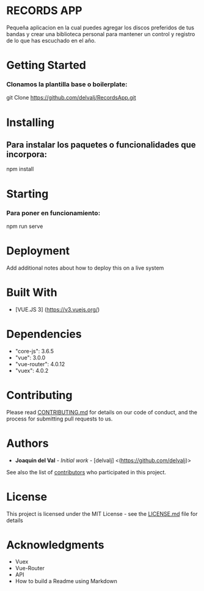 
# RECORDS APP 

Pequeña aplicacion en la cual puedes agregar los discos preferidos de tus bandas y crear una biblioteca personal para mantener un control y registro de lo que has escuchado en el año. 

# Getting Started

### Clonamos la plantilla base o boilerplate:

git Clone <https://github.com/delvalj/RecordsApp.git>

# Installing

## Para instalar los paquetes o  funcionalidades que incorpora:

npm install

# Starting 

### Para poner en funcionamiento:

npm run serve

# Deployment

Add additional notes about how to deploy this on a live system

# Built With

* [VUE.JS 3] 
(<https://v3.vuejs.org/>) 


# Dependencies

 *   "core-js": 3.6.5
 *   "vue": 3.0.0
 *   "vue-router": 4.0.12
 *   "vuex": 4.0.2
  

# Contributing

Please read [CONTRIBUTING.md](https://gist.github.com/PurpleBooth/b24679402957c63ec426) for details on our code of conduct, and the process for submitting pull requests to us.


# Authors

* **Joaquin del Val** - *Initial work* - [delvalj] 
 <(https://github.com/delvalj)>

See also the list of [contributors](https://github.com/your/project/contributors) who participated in this project.

# License

This project is licensed under the MIT License - see the [LICENSE.md](LICENSE.md) file for details

# Acknowledgments

* Vuex
* Vue-Router
* API 
* How to build a Readme using Markdown